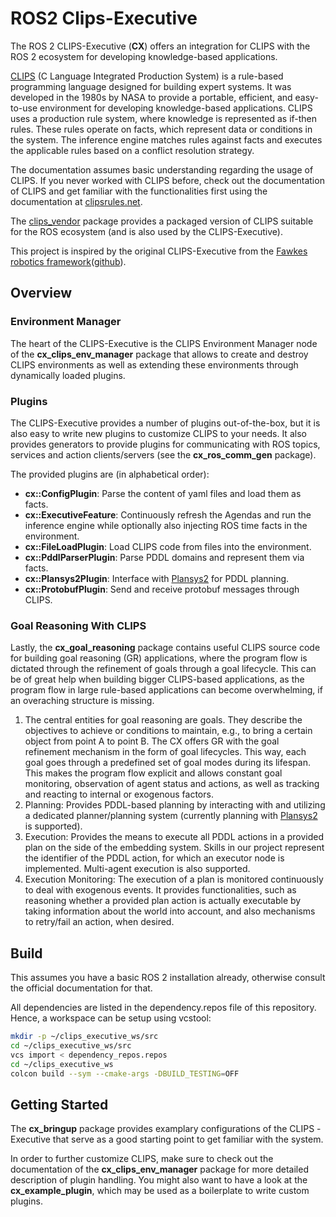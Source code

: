# ROS2 Clips-Executive
The ROS 2 CLIPS-Executive (**CX**) offers an integration for CLIPS with the ROS 2 ecosystem for developing knowledge-based applications.

[CLIPS](https://clipsrules.net/) (C Language Integrated Production System) is a rule-based programming language designed for building expert systems. It was developed in the 1980s by NASA to provide a portable, efficient, and easy-to-use environment for developing knowledge-based applications.
CLIPS uses a production rule system, where knowledge is represented as if-then rules. These rules operate on facts, which represent data or conditions in the system. The inference engine matches rules against facts and executes the applicable rules based on a conflict resolution strategy.

The documentation assumes basic understanding regarding the usage of CLIPS. If you never worked with CLIPS before, check out the documentation of CLIPS and get familiar with the functionalities first using the documentation at [clipsrules.net](https://clipsrules.net/).

The [clips_vendor](https://github.com/carologistics/clips_vendor) package provides a packaged version of CLIPS suitable for the ROS ecosystem (and is also used by the CLIPS-Executive).

This project is inspired by the original CLIPS-Executive from the [Fawkes robotics framework](https://ojs.aaai.org/index.php/ICAPS/article/view/3544/3412)([github](https://github.com/fawkesrobotics/fawkes)).

## Overview

### Environment Manager

The heart of the CLIPS-Executive is the CLIPS Environment Manager node of the **cx_clips_env_manager** package that allows to create and destroy CLIPS environments as well as extending these environments through dynamically loaded plugins.

### Plugins

The CLIPS-Executive provides a number of plugins out-of-the-box, but it is also easy to write new plugins to customize CLIPS to your needs.
It also provides generators to provide plugins for communicating with ROS topics, services and action clients/servers (see the **cx_ros_comm_gen** package).

The provided plugins are (in alphabetical order):
 - **cx::ConfigPlugin**: Parse the content of yaml files and load them as facts.
 - **cx::ExecutiveFeature**: Continuously refresh the Agendas and run the inference engine while optionally also injecting ROS time facts in the environment.
 - **cx::FileLoadPlugin**: Load CLIPS code from files into the environment.
 - **cx::PddlParserPlugin**: Parse PDDL domains and represent them via facts.
 - **cx::Plansys2Plugin**: Interface with [Plansys2](https://plansys2.github.io/) for PDDL planning.
 - **cx::ProtobufPlugin**: Send and receive protobuf messages through CLIPS.
 <!---
 - **cx::SkillExecutionPlugin**: Generalized Executor interface
-->

### Goal Reasoning With CLIPS

Lastly, the **cx_goal_reasoning** package contains useful CLIPS source code for building goal reasoning (GR) applications, where the program flow is dictated through the refinement of goals through a goal lifecycle. This can be of great help when building bigger CLIPS-based applications, as the program flow in large rule-based applications can become overwhelming, if an overaching structure is missing.

1.  The central entities for goal reasoning are goals. They describe the objectives to achieve or conditions to maintain, e.g., to bring a certain object from point A to point B. The CX offers GR with the goal refinement mechanism in the form of goal lifecycles. This way, each goal goes through a predefined set of goal modes during its lifespan. This makes the program flow explicit and allows constant goal monitoring, observation of agent status and actions, as well as tracking and reacting to internal or exogenous factors.
2. Planning: Provides PDDL-based planning by interacting with and utilizing a dedicated planner/planning system (currently planning with [Plansys2](https://github.com/IntelligentRoboticsLabs/ros2_planning_system) is supported).
3. Execution: Provides the means to execute all PDDL actions in a provided plan on the side of the embedding system. Skills in our project represent the identifier of the PDDL action, for which an executor node is implemented. Multi-agent execution is also supported.
4. Execution Monitoring: The execution of a plan is monitored continuously to deal with exogenous events. It provides functionalities, such as reasoning whether a provided plan action is actually executable by taking information about the world into account, and also mechanisms to retry/fail an action, when desired.

## Build
This assumes you have a basic ROS 2 installation already, otherwise consult the official documentation for that.

All dependencies are listed in the dependency.repos file of this repository. Hence, a workspace can be setup using vcstool:
```bash
mkdir -p ~/clips_executive_ws/src
cd ~/clips_executive_ws/src
vcs import < dependency_repos.repos
cd ~/clips_executive_ws
colcon build --sym --cmake-args -DBUILD_TESTING=OFF
```

## Getting Started
The **cx_bringup** package provides examplary configurations of the CLIPS -Executive that serve as a good starting point to get familiar with the system.

In order to further customize CLIPS, make sure to check out the documentation of the **cx_clips_env_manager** package for more detailed description of plugin handling. You might also want to have a look at the **cx_example_plugin**, which may be used as a boilerplate to write custom plugins.
